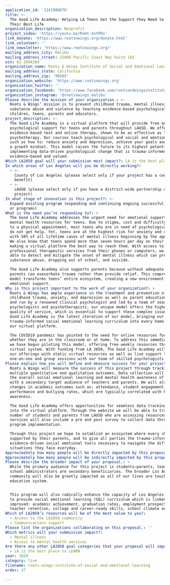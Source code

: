 ```yaml
---
application_id: '1141986676'
title: >-
  The Good Life Academy: Helping LA Teens Get the Support they Need to Live
  Their Best Life
organization_description: Nonprofit
project_video: 'https://youtu.be/Rnmt-4xYPDo'
link_donate: 'https://www.rootsnwings.org/donate.html'
link_volunteer: ''
link_newsletter: 'https://www.rootsnwings.org/'
mailing_address_city: Malibu
mailing_address_street: 22809 Pacific Coast Hwy Suite 102
ein: 82-1894269
organization_name: Roots & Wings Institute of Social and Emotional Learning
mailing_address_state: California
mailing_address_zip: '90265'
organization_website: 'https://www.rootsnwings.org'
organization_twitter: ''
organization_facebook: 'https://www.facebook.com/rootsandwingsinstitute'
organization_instagram: '@rootsnwings_malibu'
Please describe the mission of your organization.: >-
  Roots & Wings’ mission is to prevent childhood trauma, mental illness,
  substance abuse and violence by teaching evidence-based psychological tools to
  children, teens, parents and educators.
project_description: >-
  The Good Life Academy is a virtual platform that will provide free online
  psychological support for teens and parents throughout LAUSD. We offer
  evidence-based text and online therapy, shown to be as effective as live
  psychotherapy. Our courses teach psychological and social and emotional tools
  such as how to: reduce anxiety and depression, achieve your goals and develop
  a growth mindset. This model raises the future to its highest potential by
  implementing data-driven psychological change that is trauma-informed,
  evidence-based and valued.
Which LA2050 goal will your submission most impact?: LA is the best place to LIVE
In which areas of Los Angeles will you be directly working?:
  - >-
    County of Los Angeles (please select only if your project has a countywide
    benefit)
  - >-
    LAUSD (please select only if you have a district-wide partnership or
    project)
In what stage of innovation is this project?: >-
  Expand existing program (expanding and continuing ongoing successful projects
  or programs)
What is the need you’re responding to?: >
  The Good Life Academy addresses the urgent need for emotional support and
  mental health resources for teens. Due to stigma, cost and difficulty getting
  to a physical appointment, most teens who are in need of psychological support
  do not get help. Yet, teens are at the highest risk for anxiety and depression
  with 50% of all lifetime cases of mental illness beginning by the age of 14.
  We also know that teens spend more than seven hours per day on their devices,
  making a virtual platform the best way to reach them. With access to
  professional therapeutic services from their phones or computers, we will be
  able to detect and mitigate the onset of mental illness which can prevent
  substance abuse, dropping out of school, and suicide.

  The Good Life Academy also supports parents because without adequate training,
  parents can exacerbate trauma rather than provide relief. This comprehensive
  model transforms teens’ entire ecosystem, creating a new environment of
  emotional support. 
Why is this project important to the work of your organization?: >
  Roots & Wings has ample experience in the treatment and prevention of
  childhood trauma, anxiety, and depression as well as parent education. Founded
  and run by a renowned clinical psychologist and led by a team of seasoned
  psychologists and psychotherapists, our unique model offers the highest
  quality of service, which is essential to support these complex issues. The
  Good Life Academy is the latest iteration of our model, bringing our
  trauma-informed social emotional learning curriculum into every home through
  our virtual platform.

  The COVID19 pandemic has pointed to the need for online resources for students
  whether they are in the classroom or at home. To address this immediate need,
  we have begun piloting this model, offering free weekly resources through our
  virtual system. With funding from LA 2050, The Good Life Academy will expand
  our offerings with static virtual resources as well as live support through
  one-on-one and group sessions with our team of skilled psychologists.
Please explain how you will define and measure success for your project.: >
  Roots & Wings will measure the success of this project through tracking
  multiple quantitative and qualitative outcomes. Data collection will focus on
  the overall social emotional learning and mental health awareness of students
  with a secondary target audience of teachers and parents. We will also monitor
  changes in academic outcomes such as: attendance, student engagement, academic
  performance and bullying rates, which are typically correlated with higher SEL
  awareness. 

  The Good Life Academy offers opportunities for seamless data tracking embedded
  into the virtual platform. Through the website we will be able to track the
  number of students and parents from LAUSD who are accessing resources. All
  services will also include a pre and post survey to collect data throughout
  program implementation. 

  Through this project we hope to establish an ecosystem where every child feels
  supported by their parents, and to give all parties the trauma-informed,
  evidence-driven social emotional tools necessary to navigate the difficult
  situations they face everyday.
Approximately how many people will be directly impacted by this proposal?: '70000'
Approximately how many people will be indirectly impacted by this proposal?: '2250000'
Please describe the broader impact of your proposal.: >
  While the primary audience for this project is students—parents, teachers and
  school administrators are secondary beneficiaries. The broader Los Angeles
  community will also be greatly impacted as all of our lives are touched by the
  education system.


  This program will also radically enhance the capacity of Los Angeles schools
  to provide social emotional learning (SEL) curriculum which is linked to
  improved: academic achievement, graduation rates, employment prospects,
  teacher retention, college and career-ready skills, school climate and safety.
Which of LA2050’s resources will be of the most value to you?:
  - Access to the LA2050 community
  - Communications support
Please list the organizations collaborating on this proposal.: ''
Which metrics will your submission impact?:
  - Mental illness
  - Access to mental health services
Are there any other LA2050 goal categories that your proposal will impact?:
  - LA is the best place to LEARN
year: 2020
category: live
filename: roots-wings-institute-of-social-and-emotional-learning
order: 37

---
```

